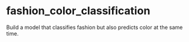 # fashion_color_classification
Build a model that classifies fashion but also predicts color at the same time.
